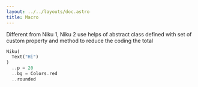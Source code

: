 ```yaml
---
layout: ../../layouts/doc.astro
title: Macro
---
```

Different from Niku 1, Niku 2 use helps of abstract class defined with set of custom property and method to reduce the coding the total
```dart
Niku(
  Text("Hi")
)
  ..p = 20
  ..bg = Colors.red
  ..rounded
```

